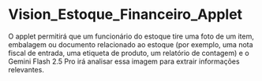 # Vision_Estoque_Financeiro_Applet
O applet permitirá que um funcionário do estoque tire uma foto de um item, embalagem ou documento relacionado ao estoque (por exemplo, uma nota fiscal de entrada, uma etiqueta de produto, um relatório de contagem) e o Gemini Flash 2.5 Pro irá analisar essa imagem para extrair informações relevantes.
